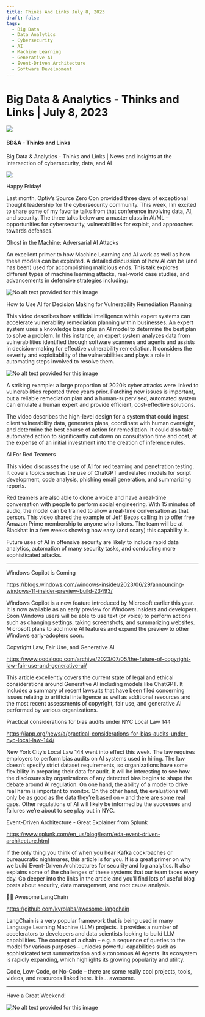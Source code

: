 ```yaml
---
title: Thinks And Links July 8, 2023
draft: false
tags:
  - Big Data
  - Data Analytics
  - Cybersecurity
  - AI
  - Machine Learning
  - Generative AI
  - Event-Driven Architecture
  - Software Development
---
```


# Big Data & Analytics - Thinks and Links | July 8, 2023

![](../images\1679742887729)

#### BD&A - Thinks and Links

Big Data & Analytics - Thinks and Links | News and insights at the intersection of cybersecurity, data, and AI

![](../https://media.licdn.com/mediaD4E12AQEN7ru6OPh0UA)

Happy Friday!

Last month, Optiv’s Source Zero Con provided three days of exceptional thought leadership for the cybersecurity community. This week, I’m excited to share some of my favorite talks from that conference involving data, AI, and security. The three talks below are a master class in AI/ML – opportunities for cybersecurity, vulnerabilities for exploit, and approaches towards defenses.

Ghost in the Machine: Adversarial AI Attacks

An excellent primer to how Machine Learning and AI work as well as how these models can be exploited. A detailed discussion of how AI can be (and has been) used for accomplishing malicious ends. This talk explores different types of machine learning attacks, real-world case studies, and advancements in defensive strategies including:

![No alt text provided for this image](../images\1688788343682)

How to Use AI for Decision Making for Vulnerability Remediation Planning

This video describes how artificial intelligence within expert systems can accelerate vulnerability remediation planning within businesses. An expert system uses a knowledge base plus an AI model to determine the best plan to solve a problem. In this instance, an expert system analyzes data from vulnerabilities identified through software scanners and agents and assists in decision-making for effective vulnerability remediation. It considers the severity and exploitability of the vulnerabilities and plays a role in automating steps involved to resolve them.

![No alt text provided for this image](../images\1688788385545)

A striking example: a large proportion of 2020’s cyber attacks were linked to vulnerabilities reported three years prior. Patching new issues is important, but a reliable remediation plan and a human-supervised, automated system can emulate a human expert and provide efficient, cost-effective solutions.

The video describes the high-level design for a system that could ingest client vulnerability data, generates plans, coordinate with human oversight, and determine the best course of action for remediation. It could also take automated action to significantly cut down on consultation time and cost, at the expense of an initial investment into the creation of inference rules.

AI For Red Teamers

This video discusses the use of AI for red teaming and penetration testing. It covers topics such as the use of ChatGPT and related models for script development, code analysis, phishing email generation, and summarizing reports.

Red teamers are also able to clone a voice and have a real-time conversation with people to perform social engineering. With 15 minutes of audio, the model can be trained to allow a real-time conversation as that person. This video shared the example of Jeff Bezos calling in to offer free Amazon Prime membership to anyone who listens. The team will be at Blackhat in a few weeks showing how easy (and scary) this capability is.

Future uses of AI in offensive security are likely to include rapid data analytics, automation of many security tasks, and conducting more sophisticated attacks.

---

Windows Copilot is Coming

https://blogs.windows.com/windows-insider/2023/06/29/announcing-windows-11-insider-preview-build-23493/

Windows Copilot is a new feature introduced by Microsoft earlier this year. It is now available as an early preview for Windows Insiders and developers. Soon Windows users will be able to use text (or voice) to perform actions such as changing settings, taking screenshots, and summarizing websites. Microsoft plans to add more AI features and expand the preview to other Windows early-adopters soon.

Copyright Law, Fair Use, and Generative AI

https://www.oodaloop.com/archive/2023/07/05/the-future-of-copyright-law-fair-use-and-generative-ai/

This article excellently covers the current state of legal and ethical considerations around Generative AI including models like ChatGPT. It includes a summary of recent lawsuits that have been filed concerning issues relating to artificial intelligence as well as additional resources and the most recent assessments of copyright, fair use, and generative AI performed by various organizations.

Practical considerations for bias audits under NYC Local Law 144

https://iapp.org/news/a/practical-considerations-for-bias-audits-under-nyc-local-law-144/

New York City’s Local Law 144 went into effect this week. The law requires employers to perform bias audits on AI systems used in hiring. The law doesn’t specify strict dataset requirements, so organizations have some flexibility in preparing their data for audit. It will be interesting to see how the disclosures by organizations of any detected bias begins to shape the debate around AI regulation. On one hand, the ability of a model to drive real harm is important to monitor. On the other hand, the evaluations will only be as good as the data they’re based on – and there are some real gaps. Other regulations of AI will likely be informed by the successes and failures we’re about to see play out in NYC.

Event-Driven Architecture - Great Explainer from Splunk

https://www.splunk.com/en_us/blog/learn/eda-event-driven-architecture.html

If the only thing you think of when you hear Kafka cockroaches or bureaucratic nightmares, this article is for you. It is a great primer on why we build Event-Driven Architectures for security and log analytics. It also explains some of the challenges of these systems that our team faces every day. Go deeper into the links in the article and you’ll find lots of useful blog posts about security, data management, and root cause analysis.

🦜🔗 Awesome LangChain

https://github.com/kyrolabs/awesome-langchain

LangChain is a very popular framework that is being used in many Language Learning Machine (LLM) projects. It provides a number of accelerators to developers and data scientists looking to build LLM capabilities. The concept of a chain – e.g. a sequence of queries to the model for various purposes – unlocks powerful capabilities such as sophisticated text summarization and autonomous AI Agents. Its ecosystem is rapidly expanding, which highlights its growing popularity and utility.

Code, Low-Code, or No-Code – there are some really cool projects, tools, videos, and resources linked here. It is… awesome.

---

Have a Great Weekend!

![No alt text provided for this image](../images\1688788425182)
